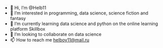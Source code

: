 - 👋 Hi, I’m @Helb11
- 👀 I’m interested in programming, data science, science fiction and fantasy
- 🌱 I’m currently learning data science and python on the online learning platform Skillbox
- 💞️ I’m looking to collaborate on data science
- 📫 How to reach me helboy11@mail.ru

<!---
Helb11/Helb11 is a ✨ special ✨ repository because its `README.md` (this file) appears on your GitHub profile.
You can click the Preview link to take a look at your changes.
--->
